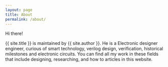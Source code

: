 ```yaml
---
layout: page
title: About
permalink: /about/
---
```


Hi there!

{{ site.title }} is maintained by {{ site.author }}. He is a Electronic designer engineer, curious of smart technology, verilog design, verification, historical milestones and
electronic circuits. You can find all my work in these fields that include designing, researching, and how to articles in this website.

